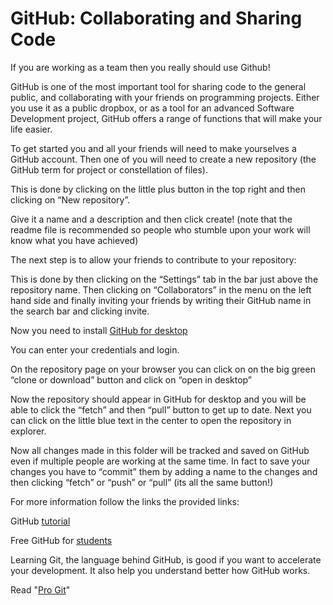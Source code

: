 # GitHub: Collaborating and Sharing Code

If you are working as a team then you really should use Github!

GitHub is one of the most important tool for sharing code to the general public, and collaborating with your friends on programming projects. Either you use it as a public dropbox, or as a tool for an advanced Software Development project, GitHub offers a range of functions that will make your life easier.

To get started you and all your friends will need to make yourselves a GitHub account. Then one of you will need to create a new repository \(the GitHub term for project or constellation of files\).

This is done by clicking on the little plus button in the top right and then clicking on “New repository”.

Give it a name and a description and then click create! \(note that the readme file is recommended so people who stumble upon your work will know what you have achieved\)

The next step is to allow your friends to contribute to your repository:

This is done by then clicking on the “Settings” tab in the bar just above the repository name. Then clicking on “Collaborators” in the menu on the left hand side and finally inviting your friends by writing their GitHub name in the search bar and clicking invite.

Now you need to install [GitHub for desktop](https://desktop.github.com/)

You can enter your credentials and login.

On the repository page on your browser you can click on on the big green “clone or download” button and click on “open in desktop”

Now the repository should appear in GitHub for desktop and you will be able to click the “fetch” and then “pull” button to get up to date. Next you can click on the little blue text in the center to open the repository in explorer.

Now all changes made in this folder will be tracked and saved on GitHub even if multiple people are working at the same time. In fact to save your changes you have to “commit” them by adding a name to the changes and then clicking “fetch” or “push” or “pull” \(its all the same button!\)

For more information follow the links the provided links:

GitHub [tutorial](https://guides.github.com/activities/hello-world/)

Free GitHub for [students](https://education.github.com/pack)

Learning Git, the language behind GitHub, is good if you want to accelerate your development. It also help you understand better how GitHub works.

Read "[Pro Git](https://git-scm.com/book/en/v2)"


